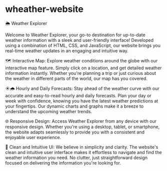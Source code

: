 # wheather-website
🌦️ Weather Explorer

Welcome to Weather Explorer, your go-to destination for up-to-date weather information with a sleek and user-friendly interface! Developed using a combination of HTML, CSS, and JavaScript, our website brings you real-time weather updates in an engaging and intuitive way.

🗺️ Interactive Map:
Explore weather conditions around the globe with our interactive map feature. Simply click on a location, and get detailed weather information instantly. Whether you're planning a trip or just curious about the weather in different parts of the world, our map has you covered.

☀️🌧️ Hourly and Daily Forecasts:
Stay ahead of the weather curve with our accurate and easy-to-read hourly and daily forecasts. Plan your day or week with confidence, knowing you have the latest weather predictions at your fingertips. Our dynamic charts and graphs make it a breeze to understand the upcoming weather trends.

🌐 Responsive Design:
Access Weather Explorer from any device with our responsive design. Whether you're using a desktop, tablet, or smartphone, the website adapts seamlessly to provide you with a consistent and enjoyable user experience.

🎨 Clean and Intuitive UI:
We believe in simplicity and clarity. The website's clean and intuitive user interface makes it effortless to navigate and find the weather information you need. No clutter, just straightforward design focused on delivering the information you're looking for.
